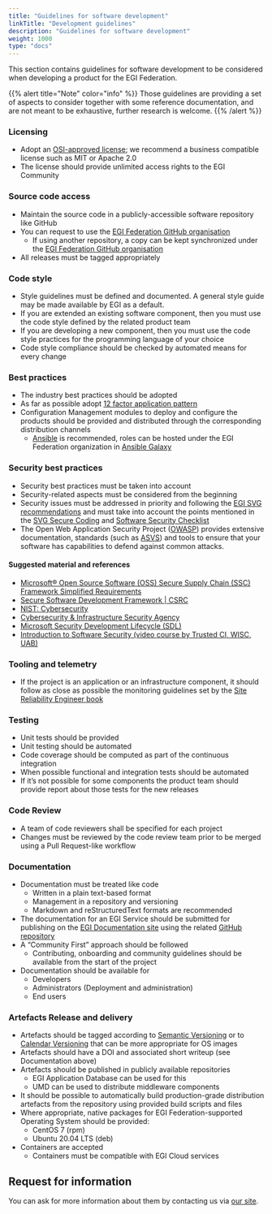 ```yaml
---
title: "Guidelines for software development"
linkTitle: "Development guidelines"
description: "Guidelines for software development"
weight: 1000
type: "docs"
---
```


This section contains guidelines for software development to be considered when
developing a product for the EGI Federation.

{{% alert title="Note" color="info" %}} Those guidelines are providing a set of
aspects to consider together with some reference documentation, and are not
meant to be exhaustive, further research is welcome. {{% /alert %}}

### Licensing

- Adopt an [OSI-approved license](https://opensource.org/licenses); we recommend
  a business compatible license such as MIT or Apache 2.0
- The license should provide unlimited access rights to the EGI Community

### Source code access

- Maintain the source code in a publicly-accessible software repository like
  GitHub
- You can request to use the
  [EGI Federation GitHub organisation](https://github.com/EGI-Federation)
  - If using another repository, a copy can be kept synchronized under the
    [EGI Federation GitHub organisation](https://github.com/EGI-Federation)
- All releases must be tagged appropriately

### Code style

- Style guidelines must be defined and documented. A general style guide may be
  made available by EGI as a default.
- If you are extended an existing software component, then you must use the code
  style defined by the related product team
- If you are developing a new component, then you must use the code style
  practices for the programming language of your choice
- Code style compliance should be checked by automated means for every change

### Best practices

- The industry best practices should be adopted
- As far as possible adopt [12 factor application pattern](https://12factor.net)
- Configuration Management modules to deploy and configure the products should
  be provided and distributed through the corresponding distribution channels
  - [Ansible](https://www.ansible.com/) is recommended, roles can be hosted
    under the EGI Federation organization in
    [Ansible Galaxy](https://galaxy.ansible.com/EGI-Foundation/)

### Security best practices

- Security best practices must be taken into account
- Security-related aspects must be considered from the beginning
- Security issues must be addressed in priority and following the
  [EGI SVG recommendations](https://go.egi.eu/svg) and must take into account
  the points mentioned in the
  [SVG Secure Coding](https://confluence.egi.eu/display/EGIBG/Secure+Coding) and
  [Software Security Checklist](https://confluence.egi.eu/display/EGIBG/Software+Security+Checklist)
- The Open Web Application Security Project ([OWASP](https://owasp.org/))
  provides extensive documentation, standards (such as
  [ASVS](https://owasp.org/www-project-application-security-verification-standard/))
  and tools to ensure that your software has capabilities to defend against
  common attacks.

#### Suggested material and references

- [Microsoft® Open Source Software (OSS) Secure Supply Chain (SSC) Framework Simplified Requirements](https://github.com/microsoft/oss-ssc-framework/blob/main/specification/framework.md)
- [Secure Software Development Framework | CSRC](https://csrc.nist.gov/Projects/ssdf)
- [NIST: Cybersecurity](https://www.nist.gov/cybersecurity)
- [Cybersecurity & Infrastructure Security Agency](https://www.cisa.gov/cybersecurity)
- [Microsoft Security Development Lifecycle (SDL)](https://www.microsoft.com/en-us/securityengineering/sdl/)
- [Introduction to Software Security (video course by Trusted CI, WISC, UAB)](https://research.cs.wisc.edu/mist/SoftwareSecurityCourse/)

### Tooling and telemetry

- If the project is an application or an infrastructure component, it should
  follow as close as possible the monitoring guidelines set by the
  [Site Reliability Engineer book](https://sre.google/books/)

### Testing

- Unit tests should be provided
- Unit testing should be automated
- Code coverage should be computed as part of the continuous integration
- When possible functional and integration tests should be automated
- If it’s not possible for some components the product team should provide
  report about those tests for the new releases

### Code Review

- A team of code reviewers shall be specified for each project
- Changes must be reviewed by the code review team prior to be merged using a
  Pull Request-like workflow

### Documentation

- Documentation must be treated like code
  - Written in a plain text-based format
  - Management in a repository and versioning
  - Markdown and reStructuredText formats are recommended
- The documentation for an EGI Service should be submitted for publishing on the
  [EGI Documentation site](https://docs.egi.eu) using the related
  [GitHub repository](https://github.com/EGI-Foundation/documentation)
- A “Community First” approach should be followed
  - Contributing, onboarding and community guidelines should be available from
    the start of the project
- Documentation should be available for
  - Developers
  - Administrators (Deployment and administration)
  - End users

### Artefacts Release and delivery

- Artefacts should be tagged according to
  [Semantic Versioning](https://semver.org/) or to
  [Calendar Versioning](https://calver.org) that can be more appropriate for OS
  images
- Artefacts should have a DOI and associated short writeup (see Documentation
  above)
- Artefacts should be published in publicly available repositories
  - EGI Application Database can be used for this
  - UMD can be used to distribute middleware components
- It should be possible to automatically build production-grade distribution
  artefacts from the repository using provided build scripts and files
- Where appropriate, native packages for EGI Federation-supported Operating
  System should be provided:
  - CentOS 7 (rpm)
  - Ubuntu 20.04 LTS (deb)
- Containers are accepted
  - Containers must be compatible with EGI Cloud services

## Request for information

You can ask for more information about them by contacting us via
[our site](https://www.egi.eu/contact-us).
